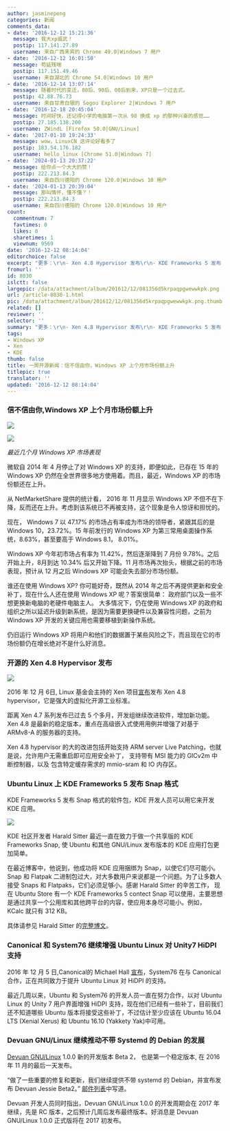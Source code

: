 ```yaml
---
author: jasminepeng
categories: 新闻
comments_data:
- date: '2016-12-12 15:21:36'
  message: 我大xp威武！
  postip: 117.141.27.89
  username: 来自广西来宾的 Chrome 49.0|Windows 7 用户
- date: '2016-12-12 16:01:50'
  message: 苟延残喘
  postip: 117.151.49.46
  username: 来自湖北的 Chrome 54.0|Windows 10 用户
- date: '2016-12-14 13:07:14'
  message: 随着时代的变迁，80后、90后、00后到来，XP只是一个过去式。
  postip: 42.88.76.73
  username: 来自甘肃白银的 Sogou Explorer 2|Windows 7 用户
- date: '2016-12-18 20:45:04'
  message: 时间好快，还记得小学的电脑第一次从 98 换成 xp 的那种兴奋的感觉……
  postip: 27.185.138.200
  username: ZWindL [Firefox 50.0|GNU/Linux]
- date: '2017-01-10 19:24:33'
  message: wow，LinuxCN 这评论好看多了
  postip: 183.54.176.182
  username: hello_linux [Chrome 51.0|Windows 7]
- date: '2024-01-13 20:37:22'
  message: 给你点一个大大的赞！
  postip: 222.213.84.3
  username: 来自四川德阳的 Chrome 120.0|Windows 10 用户
- date: '2024-01-13 20:39:04'
  message: 那叫情怀，懂不懂？！
  postip: 222.213.84.3
  username: 来自四川德阳的 Chrome 120.0|Windows 10 用户
count:
  commentnum: 7
  favtimes: 0
  likes: 0
  sharetimes: 1
  viewnum: 9569
date: '2016-12-12 08:14:04'
editorchoice: false
excerpt: "更多：\r\n- Xen 4.8 Hypervisor 发布\r\n- KDE Frameworks 5 发布 Snap 格式"
fromurl: ''
id: 8030
islctt: false
largepic: /data/attachment/album/201612/12/081356d5krpaqpgwewwkpk.png
url: /article-8030-1.html
pic: /data/attachment/album/201612/12/081356d5krpaqpgwewwkpk.png.thumb.jpg
related: []
reviewer: ''
selector: ''
summary: "更多：\r\n- Xen 4.8 Hypervisor 发布\r\n- KDE Frameworks 5 发布 Snap 格式"
tags:
- Windows XP
- Xen
- KDE
thumb: false
title: 一周开源新闻：信不信由你，Windows XP 上个月市场份额上升
titlepic: true
translator: ''
updated: '2016-12-12 08:14:04'
---
```


### 信不信由你,Windows XP 上个月市场份额上升


![](/data/attachment/album/201612/12/081356d5krpaqpgwewwkpk.png)


![](/data/attachment/album/201612/12/081406uxfkmkx7k23xu2x9.jpg)


*最近几个月 Windows XP 市场表现*


微软自 2014 年 4 月停止了对 Windows XP 的支持，即便如此，已存在 15 年的 Windows XP 仍然在全世界很多地方使用着。而且，最近，Windows XP 的市场份额还在上升。


从 NetMarketShare 提供的统计看， 2016 年 11 月显示 Windows XP 不但不在下降，反而还在上升。考虑到该系统已不再被支持，这个现象是令人惊讶和担忧的。


现在， Windows 7 以 47.17% 的市场占有率成为市场的领导者，紧跟其后的是 Windows 10，23.72%。15 年前发行的 Windows XP 为第三常用桌面操作系统，8.63%，甚至要高于 Windows 8.1， 8.01%。


Windows XP 今年初市场占有率为 11.42%，然后逐渐降到 7 月份 9.78%。之后开始上升，8月到达 10.34% 后又开始下降。11 月市场再次抬头，根据之前的市场表现，预计从 12 月之后 Windows XP 可能会失去部分市场份额。


谁还在使用 Windows XP? 你可能好奇，既然从 2014 年之后不再提供更新和安全补丁，现在什么人还在使用 Windows XP 呢？答案很简单： 政府部门以及一些不想更换新电脑的老硬件电脑主人。 大多情况下，仍在使用 Windows XP 的政府和组织之所以延迟升级到新系统，是因为需要更换硬件以及兼容性问题，之前为 Windows XP 开发的关键应用也需要移植到新操作系统。


仍旧运行 Windows XP 将用户和他们的数据置于某些风险之下，而且现在它的市场份额仍在增长绝对不是什么好消息。


### 开源的 Xen 4.8 Hypervisor 发布


 


![](/data/attachment/album/201612/12/081407ozctit4tggi4nit5.gif)


2016 年 12 月 6日, Linux 基金会主持的 Xen 项目[宣布](https://xenproject.org/about/in-the-news/201-xen-480.html)发布 Xen 4.8 hypervisor，它是强大的虚拟化开源工业标准。


距离 Xen 4.7 系列发布已过去 5 个多月，开发组继续改进软件，增加新功能。Xen 4.8 是最新的稳定版本，重点在高级嵌入式使用用例并增强了对基于 ARMv8-A 的服务器的支持。


Xen 4.8 hypervisor 的大的改进包括开始支持 ARM server Live Patching，也就是说，允许用户无需重启即可应用安全补丁， 支持带有 MSI 能力的 GICv2m 中断控制器，以及 包含特定缓存需求的 mmio-sram 和 IO 内存区。


### Ubuntu Linux 上 KDE Frameworks 5 发布 Snap 格式


KDE Frameworks 5 发布 Snap 格式的软件包，KDE 开发人员可以用它来开发 KDE 应用。


![](/data/attachment/album/201612/12/081408xbxfwyzm380x09o0.jpg)


KDE 社区开发者 Harald Sitter 最近一直在致力于做一个共享版的 KDE Frameworks Snap, 使 Ubuntu 和其他 GNU/Linux 发布版本的 KDE 应用打包更加简单。


在最近博客中，他说到，他成功将 KDE 应用捆绑为 Snap，以使它们尽可能小。Snap 和 Flatpak 二进制包过大，对大多数用户来说都是一个问题。为了让多数人接受 Snaps 和 Flatpaks，它们必须足够小。感谢 Harald Sitter 的辛苦工作， 现在 Ubuntu Store 有一个 KDE Frameworks 5 contect Snap 可以使用，主要思想是通过共享一个公用库和其他跨平台的内容，使应用本身尽可能小。例如， KCalc 就只有 312 KB。


具体请参见 Harald Sitter 的[完整博文](https://apachelog.wordpress.com/2016/12/02/snapping-kde-applications/)。


### Canonical 和 System76 继续增强 Ubuntu Linux 对 Unity7 HiDPI 支持


2016 年 12 月 5 日,Canonical的 Michael Hall [宣布](https://developer.ubuntu.com/en/blog/2016/12/05/improving-hidpi-support/)，System76 在与 Canonical 合作，正在共同致力于提升 Ubuntu Linux 对 HiDPI 的支持。


最近几周以来，Ubuntu 和 System76 的开发人员一直在努力合作，以对 Ubuntu Linux 的 Unity 7 用户界面增强 HiDPI 支持，现在他们已经有一些补丁，目前我们还不知道哪些 Ubuntu 版本将接受这些补丁，不过估计至少应该在 Ubuntu 16.04 LTS (Xenial Xerus) 和 Ubuntu 16.10 (Yakkety Yak)中可用。


### Devuan GNU/Linux 继续推动不带 Systemd 的 Debian 的发展


[Devuan GNU/Linux](https://files.devuan.org/) 1.0.0 新的开发版本 Beta 2， 也是第一个稳定版本, 在 2016 年 11 月的最后一天发布。


“做了一些重要的修复和更新，我们继续提供不带 systemd 的 Debian，并宣布发布 Devuan Jessie Beta2。” [邮件列表](https://lists.dyne.org/lurker/message/20161129.235004.ff04e844.en.html)中写道。


Devuan 开发人员同时指出，Devuan GNU/Linux 1.0.0 的开发周期会在 2017 年继续，先是 RC 版本，之后预计几周后发布最终版本。好消息是 Devuan GNU/Linux 1.0.0 正式版将在 2017 初发布。